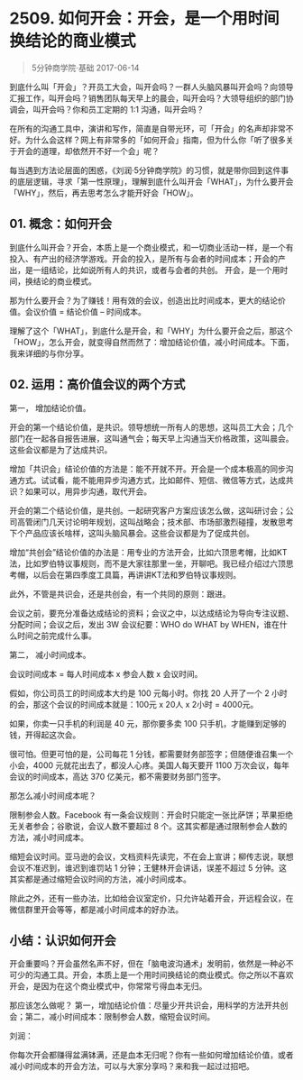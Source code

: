 # 2509. 如何开会：开会，是一个用时间换结论的商业模式
> 5分钟商学院·基础
2017-06-14

到底什么叫「开会」？开员工大会，叫开会吗？一群人头脑风暴叫开会吗？向领导汇报工作，叫开会吗？销售团队每天早上的晨会，叫开会吗？大领导组织的部门协调会，叫开会吗？你和员工定期的 1:1 沟通，叫开会吗？

在所有的沟通工具中，演讲和写作，简直是自带光环，可「开会」的名声却非常不好。为什么会这样？网上有非常多的「如何开会」指南，但为什么你「听了很多关于开会的道理，却依然开不好一个会」呢？

每当遇到方法论层面的困惑，《刘润·5分钟商学院》的习惯，就是带你回到这件事的底层逻辑，寻求「第一性原理」，理解到底什么叫开会「WHAT」，为什么要开会「WHY」，然后，再去思考怎么才能开好会「HOW」。

## 01. 概念：如何开会

到底什么叫开会？开会，本质上是一个商业模式，和一切商业活动一样，是一个有投入、有产出的经济学游戏。开会的投入，是所有与会者的时间成本；开会的产出，是一组结论，比如说所有人的共识，或者与会者的共创。 开会，是一个用时间，换结论的商业模式。

那为什么要开会？为了赚钱！用有效的会议，创造出比时间成本，更大的结论价值。会议价值 = 结论价值 – 时间成本。

理解了这个「WHAT」，到底什么是开会，和「WHY」为什么要开会之后，那这个「HOW」，怎么开会，就变得自然而然了：增加结论价值，减小时间成本。下面，我来详细的与你分享。

## 02. 运用：高价值会议的两个方式

第一， 增加结论价值。

开会的第一个结论价值，是共识。领导想统一所有人的思想，这叫员工大会；几个部门在一起各自报告进展，这叫通气会；每天早上沟通当天价格政策，这叫晨会。这些会议都是为了达成共识。

增加「共识会」结论价值的方法是：能不开就不开。开会是一个成本极高的同步沟通方式。试试看，能不能用异步沟通方式，比如邮件、短信、微信等方式，达成共识？如果可以，用异步沟通，取代开会。

开会的第二个结论价值，是共创。一起研究客户方案应该怎么做，这叫研讨会；公司高管闭门几天讨论明年规划，这叫战略会；技术部、市场部激烈碰撞，发散思考下个产品应该长啥样，这叫头脑风暴会。这些会议都是为了促成共创。

增加“共创会”结论价值的办法是：用专业的方法开会，比如六顶思考帽，比如KT法，比如罗伯特议事规则，而不是大家往那里一坐，开聊吧。我已经介绍过六顶思考帽，以后会在第四季度工具篇，再讲讲KT法和罗伯特议事规则。

此外，不管是共识会，还是共创会，有一个共同的原则：跟进。

会议之前，要充分准备达成结论的资料；会议之中，以达成结论为导向专注议题、分配时间；会议之后，发出 3W 会议纪要：WHO do WHAT by WHEN，谁在什么时间之前完成什么事。

第二， 减小时间成本。

会议时间成本 = 每人时间成本 x 参会人数 x 会议时间。

假如，你公司员工的时间成本大约是 100 元每小时。你找 20 人开了一个 2 小时的会，那这个会议的时间成本就是：100元 x 20人 x 2小时 = 4000元。

如果，你卖一只手机的利润是 40 元，那你要多卖 100 只手机，才能赚到足够的钱，开得起这次会。

很可怕。但更可怕的是，公司每花 1 分钱，都需要财务部签字；但随便谁召集一个小会，4000 元就花出去了，都没人心疼。美国人每天要开 1100 万次会议，每年会议的时间成本，高达 370 亿美元，都不需要财务部门签字。

那怎么减小时间成本呢？

限制参会人数。Facebook 有一条会议规则：开会时只能定一张比萨饼；苹果拒绝无关者参会；谷歌说，会议人数不要超过 8 个。这其实都是通过限制参会人数的方法，减小时间成本。

缩短会议时间。亚马逊的会议，文档资料先读完，不在会上宣讲；柳传志说，联想会议不准迟到，谁迟到谁罚站 1 分钟；王健林开会讲话，误差不超过 5 分钟。这其实都是通过缩短会议时间的方法，减小时间成本。

除此之外，还有一些办法，比如给会议室定价，只允许站着开会，开远程会议，在微信群里开会等等，都是减小时间成本的好办法。

## 小结：认识如何开会

开会重要吗？开会虽然名声不好，但在「脑电波沟通术」发明前，依然是一种必不可少的沟通工具。开会，本质上是一个用时间换结论的商业模式。你之所以不喜欢开会，是因为在这个商业模式中，你常常亏得血本无归。

那应该怎么做呢？ 第一，增加结论价值：尽量少开共识会，用科学的方法开共创会；第二，减小时间成本：限制参会人数，缩短会议时间。

刘润：

你每次开会都赚得盆满钵满，还是血本无归呢？你有一些如何增加结论价值，或者减小时间成本的开会方法，可以与大家分享吗？来和我一起过过招吧。


